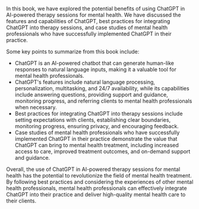 
In this book, we have explored the potential benefits of using ChatGPT in AI-powered therapy sessions for mental health. We have discussed the features and capabilities of ChatGPT, best practices for integrating ChatGPT into therapy sessions, and case studies of mental health professionals who have successfully implemented ChatGPT in their practice.

Some key points to summarize from this book include:

* ChatGPT is an AI-powered chatbot that can generate human-like responses to natural language inputs, making it a valuable tool for mental health professionals.
* ChatGPT's features include natural language processing, personalization, multitasking, and 24/7 availability, while its capabilities include answering questions, providing support and guidance, monitoring progress, and referring clients to mental health professionals when necessary.
* Best practices for integrating ChatGPT into therapy sessions include setting expectations with clients, establishing clear boundaries, monitoring progress, ensuring privacy, and encouraging feedback.
* Case studies of mental health professionals who have successfully implemented ChatGPT in their practice demonstrate the value that ChatGPT can bring to mental health treatment, including increased access to care, improved treatment outcomes, and on-demand support and guidance.

Overall, the use of ChatGPT in AI-powered therapy sessions for mental health has the potential to revolutionize the field of mental health treatment. By following best practices and considering the experiences of other mental health professionals, mental health professionals can effectively integrate ChatGPT into their practice and deliver high-quality mental health care to their clients.
